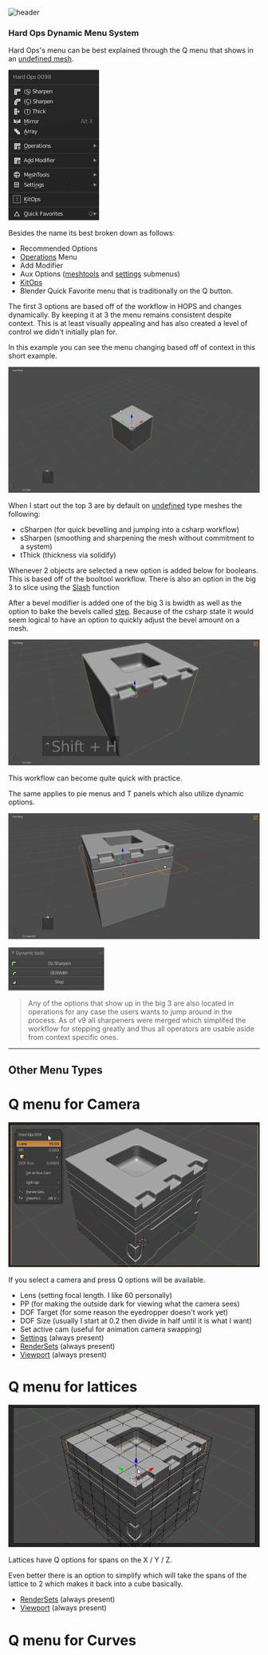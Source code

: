 ![header](img/banner.gif)

### Hard Ops Dynamic Menu System

Hard Ops's menu can be best explained through the Q menu that shows in an [undefined mesh](sstatus.md).

![menu](img/menu/mn1.png)

Besides the name its best broken down as follows:
- Recommended Options
- [Operations](operations.md) Menu
- Add Modifier
- Aux Options ([meshtools](meshtools.md) and [settings](settings.md) submenus)
- [KitOps](inserts.md)
- Blender Quick Favorite menu that is traditionally on the Q button.

The first 3 options are based off of the workflow in HOPS and changes dynamically. By keeping it at 3 the menu remains consistent despite context. This is at least visually appealing and has also created a level of control we didn't initially plan for.

In this example you can see the menu changing based off of context in this short example.

![menu](img/menu/mn2.gif)

When I start out the top 3 are by default on [undefined](sstatus.md) type meshes the following:
  - cSharpen (for quick bevelling and jumping into a csharp workflow)
  - sSharpen (smoothing and sharpening the mesh without commitment to a system)
  - tThick (thickness via solidify)

Whenever 2 objects are selected a new option is added below for booleans. This is based off of the booltool workflow. There is also an option in the big 3 to slice using the [Slash](cslash.md) function

After a bevel modifier is added one of the big 3 is bwidth as well as the option to bake the bevels called [step](step.md). Because of the csharp state it would seem logical to have an option to quickly adjust the bevel amount on a mesh.

![menu](img/menu/mn3.gif)

This workflow can become quite quick with practice.

The same applies to pie menus and T panels which also utilize dynamic options.

![menu](img/menu/mn4.gif)

![menu](img/menu/mn5.gif)

> Any of the options that show up in the big 3 are also located in operations for any case the users wants to jump around in the process. As of v9 all sharpeners were merged which simplifed the workflow for stepping greatly and thus all operators are usable aside from context specific ones.

---

## Other Menu Types

# Q menu for Camera

![menu](img/menu/mn6.png)

If you select a camera and press Q options will be available.

- Lens (setting focal length. I like 60 personally)
- PP (for making the outside dark for viewing what the camera sees)
- DOF Target (for some reason the eyedropper doesn't work yet)
- DOF Size (usually I start at 0.2 then divide in half until it is what I want)
- Set active cam (useful for animation camera swapping)
- [Settings](settings.md) (always present)
- [RenderSets](rendersets.md) (always present)
- [Viewport](viewport.md) (always present)

# Q menu for lattices

![menu](img/menu/mn7.gif)

Lattices have Q options for spans on the X / Y / Z.

Even better there is an option to simplify which will take the spans of the lattice to 2 which makes it back into a cube basically.

- [RenderSets](rendersets.md) (always present)
- [Viewport](viewport.md) (always present)

# Q menu for Curves
